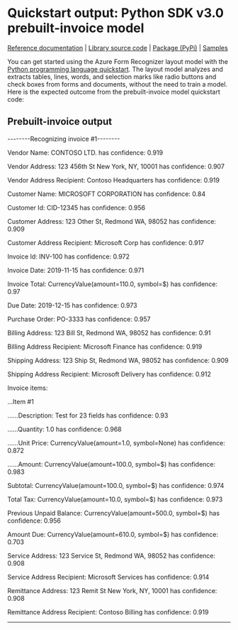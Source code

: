 # Quickstart output: Python SDK v3.0 prebuilt-invoice model

[Reference documentation](/python/api/azure-ai-formrecognizer/azure.ai.formrecognizer?view=azure-python-preview&preserve-view=true) | [Library source code](https://github.com/Azure/azure-sdk-for-python/tree/azure-ai-formrecognizer_3.2.0b3/sdk/formrecognizer/azure-ai-formrecognizer/) | [Package (PyPi)](https://pypi.org/project/azure-ai-formrecognizer/3.2.0b3/) | [Samples](https://github.com/Azure/azure-sdk-for-python/blob/azure-ai-formrecognizer_3.2.0b3/sdk/formrecognizer/azure-ai-formrecognizer/samples/README.md)

You can get started using the Azure Form Recognizer layout model with the [Python programming language quickstart](https://docs.microsoft.com/azure/applied-ai-services/form-recognizer/quickstarts/try-v3-python-sdk#prebuilt-model). The layout model analyzes and extracts tables, lines, words, and selection marks like radio buttons and check boxes from forms and documents, without the need to train a model. Here is the expected outcome from the prebuilt-invoice model quickstart code:

## Prebuilt-invoice output

--------Recognizing invoice #1--------

Vendor Name: CONTOSO LTD. has confidence: 0.919

Vendor Address: 123 456th St New York, NY, 10001 has confidence: 0.907

Vendor Address Recipient: Contoso Headquarters has confidence: 0.919

Customer Name: MICROSOFT CORPORATION has confidence: 0.84

Customer Id: CID-12345 has confidence: 0.956

Customer Address: 123 Other St, Redmond WA, 98052 has confidence: 0.909

Customer Address Recipient: Microsoft Corp has confidence: 0.917

Invoice Id: INV-100 has confidence: 0.972

Invoice Date: 2019-11-15 has confidence: 0.971

Invoice Total: CurrencyValue(amount=110.0, symbol=$) has confidence: 0.97

Due Date: 2019-12-15 has confidence: 0.973

Purchase Order: PO-3333 has confidence: 0.957

Billing Address: 123 Bill St, Redmond WA, 98052 has confidence: 0.91

Billing Address Recipient: Microsoft Finance has confidence: 0.919

Shipping Address: 123 Ship St, Redmond WA, 98052 has confidence: 0.909

Shipping Address Recipient: Microsoft Delivery has confidence: 0.912

Invoice items:

...Item #1

......Description: Test for 23 fields has confidence: 0.93

......Quantity: 1.0 has confidence: 0.968

......Unit Price: CurrencyValue(amount=1.0, symbol=None) has confidence: 0.872

......Amount: CurrencyValue(amount=100.0, symbol=$) has confidence: 0.983

Subtotal: CurrencyValue(amount=100.0, symbol=$) has confidence: 0.974

Total Tax: CurrencyValue(amount=10.0, symbol=$) has confidence: 0.973

Previous Unpaid Balance: CurrencyValue(amount=500.0, symbol=$) has confidence: 0.956

Amount Due: CurrencyValue(amount=610.0, symbol=$) has confidence: 0.703

Service Address: 123 Service St, Redmond WA, 98052 has confidence: 0.908

Service Address Recipient: Microsoft Services has confidence: 0.914

Remittance Address: 123 Remit St New York, NY, 10001 has confidence: 0.908

Remittance Address Recipient: Contoso Billing has confidence: 0.919

---

